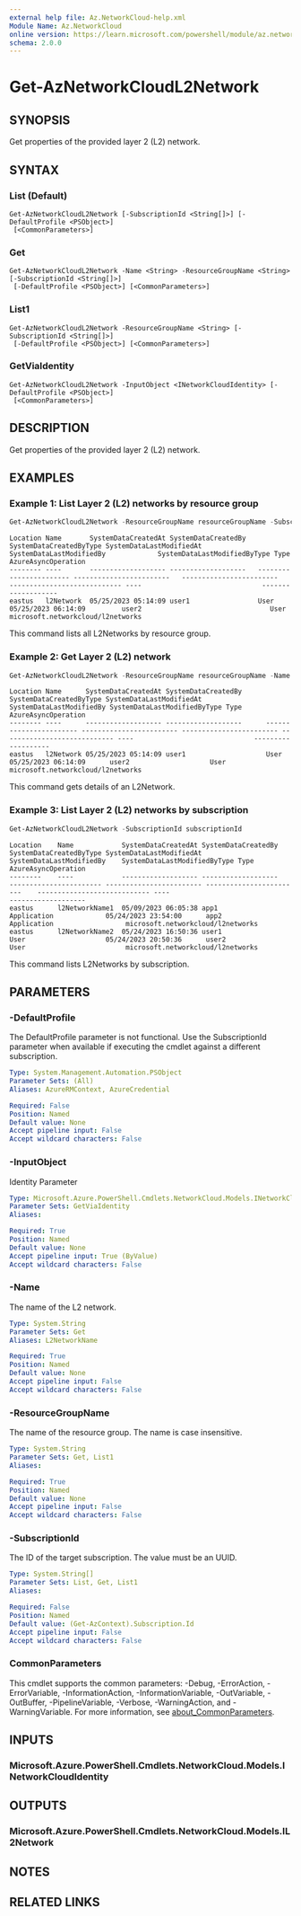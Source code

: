 ```yaml
---
external help file: Az.NetworkCloud-help.xml
Module Name: Az.NetworkCloud
online version: https://learn.microsoft.com/powershell/module/az.networkcloud/get-aznetworkcloudl2network
schema: 2.0.0
---
```


# Get-AzNetworkCloudL2Network

## SYNOPSIS
Get properties of the provided layer 2 (L2) network.

## SYNTAX

### List (Default)
```
Get-AzNetworkCloudL2Network [-SubscriptionId <String[]>] [-DefaultProfile <PSObject>]
 [<CommonParameters>]
```

### Get
```
Get-AzNetworkCloudL2Network -Name <String> -ResourceGroupName <String> [-SubscriptionId <String[]>]
 [-DefaultProfile <PSObject>] [<CommonParameters>]
```

### List1
```
Get-AzNetworkCloudL2Network -ResourceGroupName <String> [-SubscriptionId <String[]>]
 [-DefaultProfile <PSObject>] [<CommonParameters>]
```

### GetViaIdentity
```
Get-AzNetworkCloudL2Network -InputObject <INetworkCloudIdentity> [-DefaultProfile <PSObject>]
 [<CommonParameters>]
```

## DESCRIPTION
Get properties of the provided layer 2 (L2) network.

## EXAMPLES

### Example 1: List Layer 2 (L2) networks by resource group
```powershell
Get-AzNetworkCloudL2Network -ResourceGroupName resourceGroupName -SubscriptionId subscriptionId
```

```output
Location Name       SystemDataCreatedAt SystemDataCreatedBy   SystemDataCreatedByType SystemDataLastModifiedAt   SystemDataLastModifiedBy             SystemDataLastModifiedByType Type                              AzureAsyncOperation
-------- ----       ------------------- -------------------   ----------------------- ------------------------   ------------------------             ---------------------------- ----                              -------------------
eastus   l2Network  05/25/2023 05:14:09 user1                 User                   05/25/2023 06:14:09         user2                                User                         microsoft.networkcloud/l2networks
```

This command lists all L2Networks by resource group.

### Example 2: Get Layer 2 (L2) network
```powershell
Get-AzNetworkCloudL2Network -ResourceGroupName resourceGroupName -Name l2network -SubscriptionId subscriptionId
```

```output
Location Name      SystemDataCreatedAt SystemDataCreatedBy      SystemDataCreatedByType SystemDataLastModifiedAt SystemDataLastModifiedBy SystemDataLastModifiedByType Type                              AzureAsyncOperation
-------- ----      ------------------- -------------------      ----------------------- ------------------------ ------------------------ ---------------------------- ----                              -------------------
eastus   l2Network 05/25/2023 05:14:09 user1                    User                    05/25/2023 06:14:09      user2                    User                         microsoft.networkcloud/l2networks
```

This command gets details of an L2Network.

### Example 3: List Layer 2 (L2) networks by subscription
```powershell
Get-AzNetworkCloudL2Network -SubscriptionId subscriptionId
```

```output
Location    Name            SystemDataCreatedAt SystemDataCreatedBy     SystemDataCreatedByType SystemDataLastModifiedAt SystemDataLastModifiedBy    SystemDataLastModifiedByType Type                              AzureAsyncOperation
--------    ----            ------------------- -------------------     ----------------------- ------------------------ ------------------------    ---------------------------- ----                              -------------------
eastus      l2NetworkName1  05/09/2023 06:05:38 app1                    Application             05/24/2023 23:54:00      app2                        Application                  microsoft.networkcloud/l2networks
eastus      l2NetworkName2  05/24/2023 16:50:36 user1                   User                    05/24/2023 20:50:36      user2                       User                         microsoft.networkcloud/l2networks
```

This command lists L2Networks by subscription.

## PARAMETERS

### -DefaultProfile
The DefaultProfile parameter is not functional.
Use the SubscriptionId parameter when available if executing the cmdlet against a different subscription.

```yaml
Type: System.Management.Automation.PSObject
Parameter Sets: (All)
Aliases: AzureRMContext, AzureCredential

Required: False
Position: Named
Default value: None
Accept pipeline input: False
Accept wildcard characters: False
```

### -InputObject
Identity Parameter

```yaml
Type: Microsoft.Azure.PowerShell.Cmdlets.NetworkCloud.Models.INetworkCloudIdentity
Parameter Sets: GetViaIdentity
Aliases:

Required: True
Position: Named
Default value: None
Accept pipeline input: True (ByValue)
Accept wildcard characters: False
```

### -Name
The name of the L2 network.

```yaml
Type: System.String
Parameter Sets: Get
Aliases: L2NetworkName

Required: True
Position: Named
Default value: None
Accept pipeline input: False
Accept wildcard characters: False
```

### -ResourceGroupName
The name of the resource group.
The name is case insensitive.

```yaml
Type: System.String
Parameter Sets: Get, List1
Aliases:

Required: True
Position: Named
Default value: None
Accept pipeline input: False
Accept wildcard characters: False
```

### -SubscriptionId
The ID of the target subscription.
The value must be an UUID.

```yaml
Type: System.String[]
Parameter Sets: List, Get, List1
Aliases:

Required: False
Position: Named
Default value: (Get-AzContext).Subscription.Id
Accept pipeline input: False
Accept wildcard characters: False
```

### CommonParameters
This cmdlet supports the common parameters: -Debug, -ErrorAction, -ErrorVariable, -InformationAction, -InformationVariable, -OutVariable, -OutBuffer, -PipelineVariable, -Verbose, -WarningAction, and -WarningVariable. For more information, see [about_CommonParameters](http://go.microsoft.com/fwlink/?LinkID=113216).

## INPUTS

### Microsoft.Azure.PowerShell.Cmdlets.NetworkCloud.Models.INetworkCloudIdentity

## OUTPUTS

### Microsoft.Azure.PowerShell.Cmdlets.NetworkCloud.Models.IL2Network

## NOTES

## RELATED LINKS
